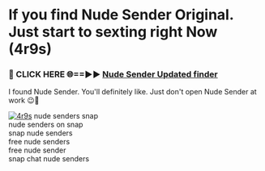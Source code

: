 # If you find Nude Sender Original. Just start to sexting right Now (4r9s)

<h3>🔴 CLICK HERE 🌐==►► <a href="https://tinyurl.com/mtbk5fxa" rel="nofollow">Nude Sender Updated finder</a></h3>

I found Nude Sender. You'll definitely like. Just don't open Nude Sender at work 😉💬

[![4r9s](https://i.imgur.com/Q8WKrnY.jpeg)](https://tinyurl.com/mtbk5fxa)
nude senders snap<br>
nude senders on snap<br>
snap nude senders<br>
free nude senders<br>
free nude sender<br>
snap chat nude senders